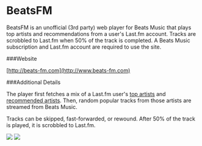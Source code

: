 # BeatsFM

BeatsFM is an unofficial (3rd party) web player for Beats Music that plays top artists and recommendations from a user's Last.fm account. Tracks are scrobbled to Last.fm when 50% of the track is completed. A Beats Music subscription and Last.fm account are required to use the site.

###Website

[http://beats-fm.com](http://www.beats-fm.com)

###Additional Details

The player first fetches a mix of a Last.fm user's [top artists](http://www.last.fm/api/show/user.getTopArtists) and [recommended artists](http://www.last.fm/api/show/user.getRecommendedArtists). Then, random popular tracks from those artists are streamed from Beats Music.

Tracks can be skipped, fast-forwarded, or rewound. After 50% of the track is played, it is scrobbled to Last.fm.

![](http://api.mixpanel.com/track/?data=eyJldmVudCI6IlJlcG9zaXRvcnkgVmlld2VkIiwicHJvcGVydGllcyI6eyJ0b2tlbiI6Ijg2YWQ3Mjc5YmQzMGQ2MDMzMzQ0NjYwMDY3YzA1MTg1IiwiY2FtcGFpZ24iOiJiZWF0c2ZtIn0=&ip=1&img=1)
![](http://www.pixelsite.info/track/t19137.gif)
